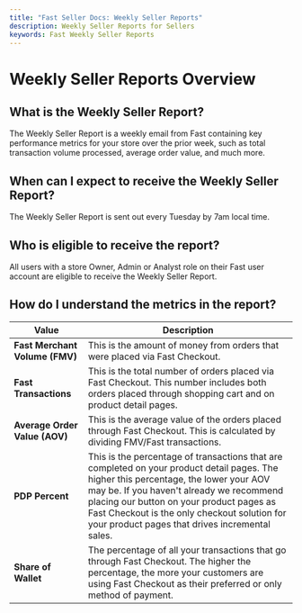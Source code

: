 ```yaml
---
title: "Fast Seller Docs: Weekly Seller Reports"
description: Weekly Seller Reports for Sellers
keywords: Fast Weekly Seller Reports
---
```


# Weekly Seller Reports Overview

## What is the Weekly Seller Report?

The Weekly Seller Report is a weekly email from Fast containing key performance metrics for your store over the prior week, such as total transaction volume processed, average order value, and much more.

## When can I expect to receive the Weekly Seller Report?

The Weekly Seller Report is sent out every Tuesday by 7am local time.

## Who is eligible to receive the report?

All users with a store Owner, Admin or Analyst role on their Fast user account are eligible to receive the Weekly Seller Report.

## How do I understand the metrics in the report?

| Value                          | Description                                                                                                                                                                                                                                                                                                                      |
| ------------------------------ | -------------------------------------------------------------------------------------------------------------------------------------------------------------------------------------------------------------------------------------------------------------------------------------------------------------------------------- |
| **Fast Merchant Volume (FMV)** | This is the amount of money from orders that were placed via Fast Checkout.                                                                                                                                                                                                                                                      |
| **Fast Transactions**          | This is the total number of orders placed via Fast Checkout. This number includes both orders placed through shopping cart and on product detail pages.                                                                                                                                                                          |
| **Average Order Value (AOV)**  | This is the average value of the orders placed through Fast Checkout. This is calculated by dividing FMV/Fast transactions.                                                                                                                                                                                                      |
| **PDP Percent**                | This is the percentage of transactions that are completed on your product detail pages. The higher this percentage, the lower your AOV may be. If you haven't already we recommend placing our button on your product pages as Fast Checkout is the only checkout solution for your product pages that drives incremental sales. |
| **Share of Wallet**            | The percentage of all your transactions that go through Fast Checkout. The higher the percentage, the more your customers are using Fast Checkout as their preferred or only method of payment.                                                                                                                                  |
